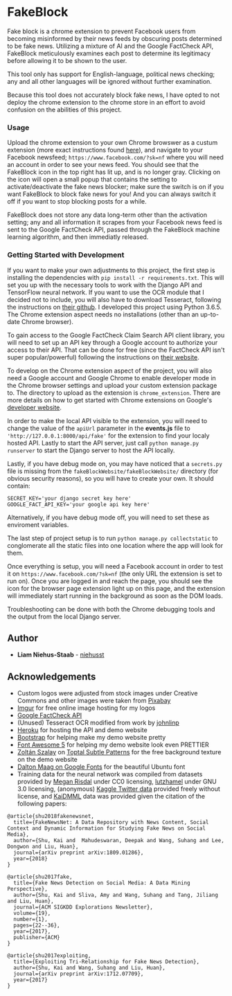 # FakeBlock
Fake block is a chrome extension to prevent Facebook users from becoming 
misinformed by their news feeds by obscuring posts determined to be fake news.
Utilizing a mixture of AI and the Google FactCheck API, FakeBlock
meticulously examines each post to determine its legitimacy before
allowing it to be shown to the user.

This tool only has support for English-language, political news checking;
any and all other languages will be ignored without further examination.

Because this tool does not accurately block fake news, I have opted to not
deploy the chrome extension to the chrome store in an effort to avoid
confusion on the abilities of this project.

### Usage
Upload the chrome extension to your own Chrome browswer as a custum extension
(more exact instructions found [here](https://developer.chrome.com/extensions/getstarted)), 
and navigate to your Facebook newsfeed; `https://www.facebook.com/?sk=nf` where 
you will need an account in order to see your news feed. You should see that the 
FakeBlock icon in the top right has lit up, and is no longer gray. Clicking on the 
icon will open a small popup that contains the setting to activate/deactivate the fake news
blocker; make sure the switch is on if you want FakeBlock to block fake news
for you! And you can always switch it off if you want to stop blocking 
posts for a while.

FakeBlock does not store any data long-term other than the activation setting; 
any and all information it scrapes from your Facebook news feed is sent to the 
Google FactCheck API, passed through the FakeBlock machine learning algorithm,
and then immediatly released. 

### Getting Started with Development
If you want to make your own adjustments to this project, the first step is 
installing the dependencies with `pip install -r requirements.txt`. This will set you up with 
the necessary tools to work with the Django API and TensorFlow neural network. If 
you want to use the OCR module that I decided not to include, you will also have 
to download Tesseract, following the instructions on [their github](https://github.com/tesseract-ocr/tesseract/wiki). 
I developed this project using Python 3.6.5. The Chrome extension aspect needs
no installations (other than an up-to-date Chrome browser).

To gain access to the Google FactCheck Claim Search API client library, you will need to set up an API
key through a Google account to authorize your access to their API. That can be done for free
(since the FactCheck API isn't super popular/powerful) following the instructions on [their 
website](https://developers.google.com/fact-check/tools/api/).

To develop on the Chrome extension aspect of the project, you will also need a Google account 
and Google Chrome to enable developer mode in the Chrome browser settings and upload your custom extension
package to. The directory to upload as the extension is `chrome_extension`. There are more
details on how to get started with Chrome extensions on Google's [developer website](https://developer.chrome.com/extensions/getstarted).

In order to make the local API visible to the extension, you will need to change the 
value of the `apiUrl` parameter in the **events.js** file to `'http://127.0.0.1:8000/api/fake'`
for the extension to find your localy hosted API. Lastly to start the API server,
just call `python manage.py runserver` to start the Django server to host the API locally.

Lastly, if you have debug mode on, you may have noticed that a `secrets.py` file is missing 
from the `fakeBlockWebsite/fakeBlockWebsite/` directory (for obvious security reasons), so 
you will have to create your own. It should contain:
```
SECRET_KEY='your django secret key here'
GOOGLE_FACT_API_KEY='your google api key here'
```
Alternatively, if you have debug mode off, you will need to set these as enviroment variables.

The last step of project setup is to run `python manage.py collectstatic` to conglomerate
all the static files into one location where the app will look for them.

Once everything is setup, you will need a Facebook account in order to test
it on `https://www.facebook.com/?sk=nf` (the only URL the extension is set to run on).
Once you are logged in and reach the page, you should see the icon for the browser page 
extension light up on this page, and the extension will immediately start running in the 
background as soon as the DOM loads.

Troubleshooting can be done with both the Chrome debugging tools and the output from the
local Django server.

## Author
* **Liam Niehus-Staab** - [niehusst](https://github.com/niehusst)

## Acknowledgements
* Custom logos were adjusted from stock images under Creative Commons and other images were taken from [Pixabay](https://pixabay.com/users/clker-free-vector-images-3736/)
* [Imgur](https://imgur.com/) for free online image hosting for my logos
* [Google FactCheck API](https://developers.google.com/fact-check/tools/api/)
* (Unused) Tesseract OCR modified from work by [johnlinp](https://github.com/johnlinp/meme-ocr)
* [Heroku](https://www.heroku.com/) for hosting the API and demo website
* [Bootstrap](https://getbootstrap.com/) for helping make my demo website pretty
* [Font Awesome 5](https://fontawesome.com/) for helping my demo website look even PRETTIER
* [Zoltán Szalay](https://www.flickr.com/photos/ins) on [Toptal Subtle Patterns](https://www.toptal.com/designers/subtlepatterns/diagmonds/) for the free background texture on the demo website
* [Dalton Maag on Google Fonts](https://fonts.google.com/specimen/Ubuntu#code) for the beautiful Ubuntu font 
* Training data for the neural network was compiled from datasets provided by 
[Megan Risdal](https://www.kaggle.com/mrisdal/fake-news) under CC0 licensing, 
[lutzhamel](https://github.com/lutzhamel/fake-news) under GNU 3.0 licensing, 
(anonymous) [Kaggle Twitter data](https://www.kaggle.com/c/twitter-sentiment-analysis2/data) provided freely without license,
and [KaiDMML](https://github.com/KaiDMML/FakeNewsNet) data was provided given the citation of the following papers: 

```
@article{shu2018fakenewsnet,
  title={FakeNewsNet: A Data Repository with News Content, Social Context and Dynamic Information for Studying Fake News on Social Media},
  author={Shu, Kai and  Mahudeswaran, Deepak and Wang, Suhang and Lee, Dongwon and Liu, Huan},
  journal={arXiv preprint arXiv:1809.01286},
  year={2018}
}

@article{shu2017fake,
  title={Fake News Detection on Social Media: A Data Mining Perspective},
  author={Shu, Kai and Sliva, Amy and Wang, Suhang and Tang, Jiliang and Liu, Huan},
  journal={ACM SIGKDD Explorations Newsletter},
  volume={19},
  number={1},
  pages={22--36},
  year={2017},
  publisher={ACM}
}

@article{shu2017exploiting,
  title={Exploiting Tri-Relationship for Fake News Detection},
  author={Shu, Kai and Wang, Suhang and Liu, Huan},
  journal={arXiv preprint arXiv:1712.07709},
  year={2017}
}
```
